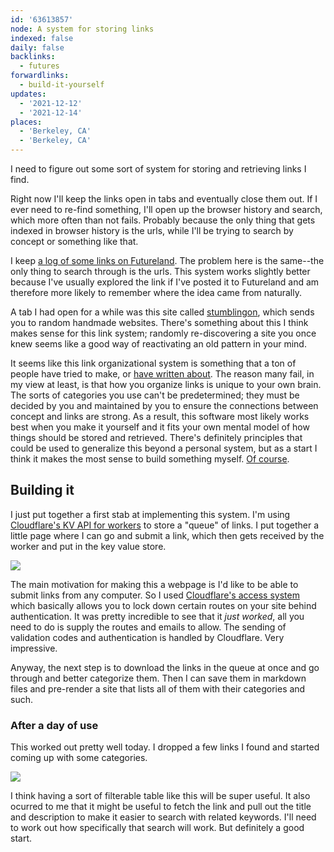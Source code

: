 ```yaml
---
id: '63613857'
node: A system for storing links
indexed: false
daily: false
backlinks:
  - futures
forwardlinks:
  - build-it-yourself
updates:
  - '2021-12-12'
  - '2021-12-14'
places:
  - 'Berkeley, CA'
  - 'Berkeley, CA'
---
```

I need to figure out some sort of system for storing and retrieving links I find. 

Right now I'll keep the links open in tabs and eventually close them out. If I ever need to re-find something, I'll open up the browser history and search, which more often than not fails. Probably because the only thing that gets indexed in browser history is the urls, while I'll be trying to search by concept or something like that. 

I keep [a log of some links on Futureland](https://futureland.tv/christian/weblog). The problem here is the same--the only thing to search through is the urls. This system works slightly better because I've usually explored the link if I've posted it to Futureland and am therefore more likely to remember where the idea came from naturally. 

A tab I had open for a while was this site called [stumblingon](https://stumblingon.com/), which sends you to random handmade websites. There's something about this I think makes sense for this link system; randomly re-discovering a site you once knew seems like a good way of reactivating an old pattern in your mind. 

It seems like this link organizational system is something that a ton of people have tried to make, or [have written about](https://jon.bo/posts/digital-tools/#queue-management-for-inbound-digital-content). The reason many fail, in my view at least, is that how you organize links is unique to your own brain. The sorts of categories you use can't be predetermined; they must be decided by you and maintained by you to ensure the connections between concept and links are strong. As a result, this software most likely works best when you make it yourself and it fits your own mental model of how things should be stored and retrieved. There's definitely principles that could be used to generalize this beyond a personal system, but as a start I think it makes the most sense to build something myself. [Of course](build-it-yourself.md). 

## Building it 

I just put together a first stab at implementing this system. I'm using [Cloudflare's KV API for workers](https://developers.cloudflare.com/workers/runtime-apis/kv) to store a "queue" of links. I put together a little page where I can go and submit a link, which then gets received by the worker and put in the key value store. 

![](images/63613857/tcdyQGLGhT.webp " ")

The main motivation for making this a webpage is I'd like to be able to submit links from any computer. So I used [Cloudflare's access system](https://www.cloudflare.com/teams/access/) which basically allows you to lock down certain routes on your site behind authentication. It was pretty incredible to see that it *just worked*, all you need to do is supply the routes and emails to allow. The sending of validation codes and authentication is handled by Cloudflare. Very impressive. 

Anyway, the next step is to download the links in the queue at once and go through and better categorize them. Then I can save them in markdown files and pre-render a site that lists all of them with their categories and such. 

### After a day of use

This worked out pretty well today. I dropped a few links I found and started coming up with some categories. 

![](images/63613857/uCObwzcJGW.webp " ")

I think having a sort of filterable table like this will be super useful. It also ocurred to me that it might be useful to fetch the link and pull out the title and description to make it easier to search with related keywords. I'll need to work out how specifically that search will work. But definitely a good start. 



